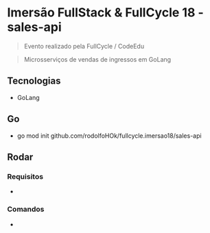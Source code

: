 # Imersão FullStack & FullCycle 18 - sales-api

> Evento realizado pela FullCycle / CodeEdu

> Microsserviços de vendas de ingressos em GoLang

## Tecnologias

- GoLang

## Go

- go mod init github.com/rodolfoHOk/fullcycle.imersao18/sales-api

## Rodar

### Requisitos

-

### Comandos

-
